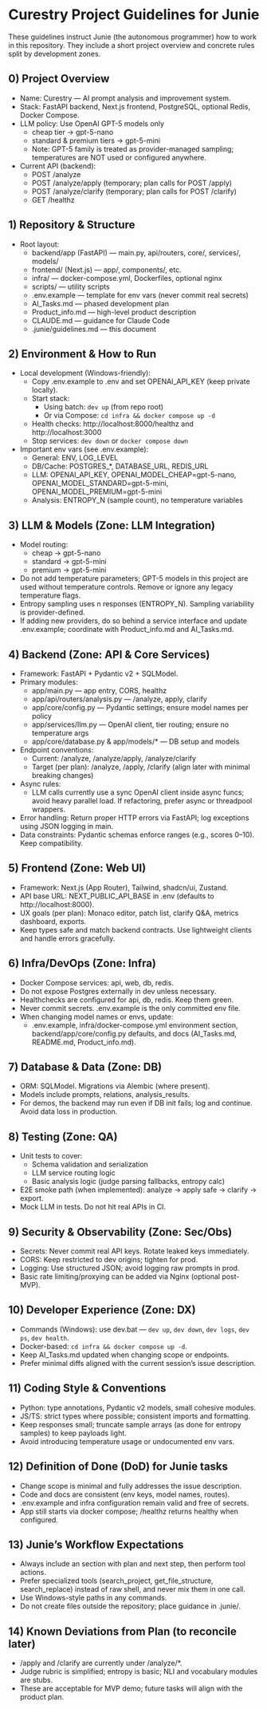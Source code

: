 # Curestry Project Guidelines for Junie

These guidelines instruct Junie (the autonomous programmer) how to work in this repository. They include a short project overview and concrete rules split by development zones.

## 0) Project Overview
- Name: Curestry — AI prompt analysis and improvement system.
- Stack: FastAPI backend, Next.js frontend, PostgreSQL, optional Redis, Docker Compose.
- LLM policy: Use OpenAI GPT-5 models only
  - cheap tier → gpt-5-nano
  - standard & premium tiers → gpt-5-mini
  - Note: GPT-5 family is treated as provider-managed sampling; temperatures are NOT used or configured anywhere.
- Current API (backend):
  - POST /analyze
  - POST /analyze/apply (temporary; plan calls for POST /apply)
  - POST /analyze/clarify (temporary; plan calls for POST /clarify)
  - GET /healthz

## 1) Repository & Structure
- Root layout:
  - backend/app (FastAPI) — main.py, api/routers, core/, services/, models/
  - frontend/ (Next.js) — app/, components/, etc.
  - infra/ — docker-compose.yml, Dockerfiles, optional nginx
  - scripts/ — utility scripts
  - .env.example — template for env vars (never commit real secrets)
  - AI_Tasks.md — phased development plan
  - Product_info.md — high-level product description
  - CLAUDE.md — guidance for Claude Code
  - .junie/guidelines.md — this document

## 2) Environment & How to Run
- Local development (Windows-friendly):
  - Copy .env.example to .env and set OPENAI_API_KEY (keep private locally).
  - Start stack:
    - Using batch: `dev up` (from repo root)
    - Or via Compose: `cd infra && docker compose up -d`
  - Health checks: http://localhost:8000/healthz and http://localhost:3000
  - Stop services: `dev down` or `docker compose down`
- Important env vars (see .env.example):
  - General: ENV, LOG_LEVEL
  - DB/Cache: POSTGRES_*, DATABASE_URL, REDIS_URL
  - LLM: OPENAI_API_KEY, OPENAI_MODEL_CHEAP=gpt-5-nano, OPENAI_MODEL_STANDARD=gpt-5-mini, OPENAI_MODEL_PREMIUM=gpt-5-mini
  - Analysis: ENTROPY_N (sample count), no temperature variables

## 3) LLM & Models (Zone: LLM Integration)
- Model routing:
  - cheap → gpt-5-nano
  - standard → gpt-5-mini
  - premium → gpt-5-mini
- Do not add temperature parameters; GPT-5 models in this project are used without temperature controls. Remove or ignore any legacy temperature flags.
- Entropy sampling uses n responses (ENTROPY_N). Sampling variability is provider-defined.
- If adding new providers, do so behind a service interface and update .env.example; coordinate with Product_info.md and AI_Tasks.md.

## 4) Backend (Zone: API & Core Services)
- Framework: FastAPI + Pydantic v2 + SQLModel.
- Primary modules:
  - app/main.py — app entry, CORS, healthz
  - app/api/routers/analysis.py — /analyze, apply, clarify
  - app/core/config.py — Pydantic settings; ensure model names per policy
  - app/services/llm.py — OpenAI client, tier routing; ensure no temperature args
  - app/core/database.py & app/models/* — DB setup and models
- Endpoint conventions:
  - Current: /analyze, /analyze/apply, /analyze/clarify
  - Target (per plan): /analyze, /apply, /clarify (align later with minimal breaking changes)
- Async rules:
  - LLM calls currently use a sync OpenAI client inside async funcs; avoid heavy parallel load. If refactoring, prefer async or threadpool wrappers.
- Error handling: Return proper HTTP errors via FastAPI; log exceptions using JSON logging in main.
- Data constraints: Pydantic schemas enforce ranges (e.g., scores 0–10). Keep compatibility.

## 5) Frontend (Zone: Web UI)
- Framework: Next.js (App Router), Tailwind, shadcn/ui, Zustand.
- API base URL: NEXT_PUBLIC_API_BASE in .env (defaults to http://localhost:8000).
- UX goals (per plan): Monaco editor, patch list, clarify Q&A, metrics dashboard, exports.
- Keep types safe and match backend contracts. Use lightweight clients and handle errors gracefully.

## 6) Infra/DevOps (Zone: Infra)
- Docker Compose services: api, web, db, redis.
- Do not expose Postgres externally in dev unless necessary.
- Healthchecks are configured for api, db, redis. Keep them green.
- Never commit secrets. .env.example is the only committed env file.
- When changing model names or envs, update:
  - .env.example, infra/docker-compose.yml environment section, backend/app/core/config.py defaults, and docs (AI_Tasks.md, README.md, Product_info.md).

## 7) Database & Data (Zone: DB)
- ORM: SQLModel. Migrations via Alembic (where present).
- Models include prompts, relations, analysis_results.
- For demos, the backend may run even if DB init fails; log and continue. Avoid data loss in production.

## 8) Testing (Zone: QA)
- Unit tests to cover:
  - Schema validation and serialization
  - LLM service routing logic
  - Basic analysis logic (judge parsing fallbacks, entropy calc)
- E2E smoke path (when implemented): analyze → apply safe → clarify → export.
- Mock LLM in tests. Do not hit real APIs in CI.

## 9) Security & Observability (Zone: Sec/Obs)
- Secrets: Never commit real API keys. Rotate leaked keys immediately.
- CORS: Keep restricted to dev origins; tighten for prod.
- Logging: Use structured JSON; avoid logging raw prompts in prod.
- Basic rate limiting/proxying can be added via Nginx (optional post-MVP).

## 10) Developer Experience (Zone: DX)
- Commands (Windows): use dev.bat — `dev up`, `dev down`, `dev logs`, `dev ps`, `dev health`.
- Docker-based: `cd infra && docker compose up -d`.
- Keep AI_Tasks.md updated when changing scope or endpoints.
- Prefer minimal diffs aligned with the current session’s issue description.

## 11) Coding Style & Conventions
- Python: type annotations, Pydantic v2 models, small cohesive modules.
- JS/TS: strict types where possible; consistent imports and formatting.
- Keep responses small; truncate sample arrays (as done for entropy samples) to keep payloads light.
- Avoid introducing temperature usage or undocumented env vars.

## 12) Definition of Done (DoD) for Junie tasks
- Change scope is minimal and fully addresses the issue description.
- Code and docs are consistent (env keys, model names, routes).
- .env.example and infra configuration remain valid and free of secrets.
- App still starts via docker compose; /healthz returns healthy when configured.

## 13) Junie’s Workflow Expectations
- Always include an <UPDATE> section with plan and next step, then perform tool actions.
- Prefer specialized tools (search_project, get_file_structure, search_replace) instead of raw shell, and never mix them in one call.
- Use Windows-style paths in any commands.
- Do not create files outside the repository; place guidance in .junie/.

## 14) Known Deviations from Plan (to reconcile later)
- /apply and /clarify are currently under /analyze/*.
- Judge rubric is simplified; entropy is basic; NLI and vocabulary modules are stubs.
- These are acceptable for MVP demo; future tasks will align with the product plan.
